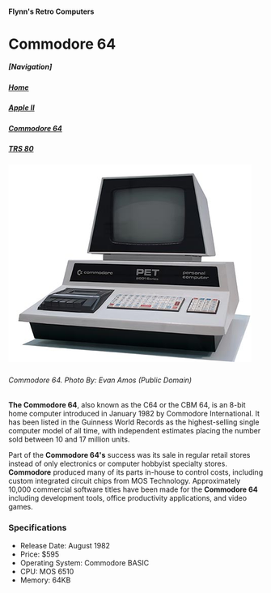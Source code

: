 <!DOCTYPE html>
<html>

<head>
	<meta charset="utf-8">
	<title>Flynn's Retro Computers</title>
</head>

<body>
<h4>Flynn's Retro Computers</h4>
<h1>Commodore 64</h1>

<h5>[Navigation]</h5>
<h5><a href="index.html">Home</a></h5>
<h5><a href="apple-ii.html">Apple II</a></h5>
<h5><em><a href="commodore-64.html">Commodore 64</a></em></h5>
<h5><a href="trs-80.html">TRS 80</a><h5>
<img src="commodore-pet.jpg" alt=Commodore-64>


<h6>Commodore 64. <em>Photo By: Evan Amos (Public Domain)</em></h6>

<p><strong>The Commodore 64</strong>, also known as the C64 or the CBM 64, is an 8-bit home computer introduced in January 1982 by Commodore International. It has been listed in the Guinness World Records as the highest-selling single computer model of all time, with independent estimates placing the number sold between 10 and 17 million units.</p>

<p>Part of the <strong>Commodore 64's</strong> success was its sale in regular retail stores instead of only electronics or computer hobbyist specialty stores. <strong>Commodore</strong> produced many of its parts in-house to control costs, including custom integrated circuit chips from MOS Technology. Approximately 10,000 commercial software titles have been made for the <strong>Commodore 64</strong> including development tools, office productivity applications, and video games.</p>


<h3>Specifications</h3>
<ul>
	<li>Release Date: August 1982</li>
	<li>Price: $595</li>
	<li>Operating System: Commodore BASIC</li>
	<li>CPU: MOS 6510</li>
	<li>Memory: 64KB</li>
</ul>
</body>

<html>